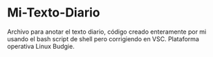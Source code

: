 # Mi-Texto-Diario
Archivo para anotar el texto diario,
código creado enteramente por mi
usando el bash script de shell
pero corrigiendo en VSC.
Plataforma operativa Linux Budgie.
